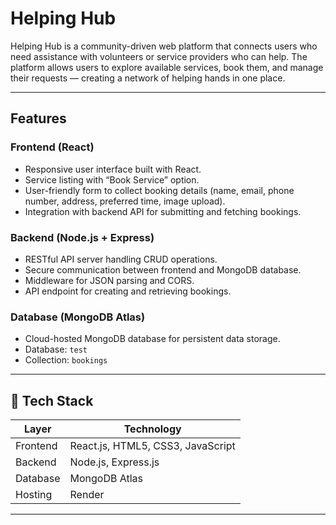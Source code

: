 #  Helping Hub

Helping Hub is a community-driven web platform that connects users who need assistance with volunteers or service providers who can help. The platform allows users to explore available services, book them, and manage their requests — creating a network of helping hands in one place.

---

##  Features

###  Frontend (React)
- Responsive user interface built with React.
- Service listing with “Book Service” option.
- User-friendly form to collect booking details (name, email, phone number, address, preferred time, image upload).
- Integration with backend API for submitting and fetching bookings.

###  Backend (Node.js + Express)
- RESTful API server handling CRUD operations.
- Secure communication between frontend and MongoDB database.
- Middleware for JSON parsing and CORS.
- API endpoint for creating and retrieving bookings.


###  Database (MongoDB Atlas)
- Cloud-hosted MongoDB database for persistent data storage.
- Database: `test`
- Collection: `bookings`

---

## 🧩 Tech Stack

| Layer | Technology |
|-------|-------------|
| Frontend | React.js, HTML5, CSS3, JavaScript |
| Backend | Node.js, Express.js |
| Database | MongoDB Atlas |
| Hosting | Render |

---


